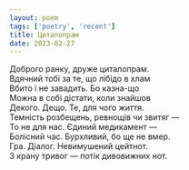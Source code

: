 ```yaml
---
layout: poem
tags: ['poetry', 'recent']
title: Циталопрам
date: 2023-02-27
---
```


Доброго ранку, друже циталопрам.<br>
Вдячний тобі за те, що лібідо в хлам<br>
Вбито і не завадить. Бо казна-що<br>
Можна в собі дістати, коли знайшов<br>
Декого. Дещо. Те, для чого життя.<br>
Темність розбещень, ревнощів чи звитяг —<br>
То не для нас. Єдиний медикамент —<br>
Болісний час. Бурхливий, бо ще не вмер.<br>
Гра. Діалог. Невимушений цейтнот.<br>
З крану тривог — потік дивовижних нот.
